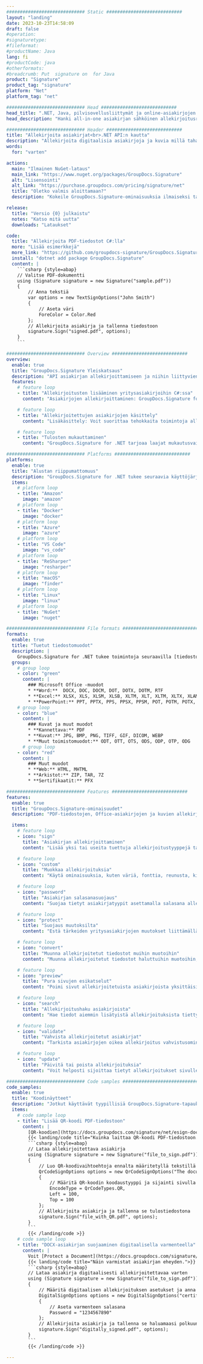 ```yaml
---
############################# Static ############################
layout: "landing"
date: 2023-10-23T14:58:09
draft: false
#operation: 
#signaturetype: 
#fileformat: 
#productName: Java
lang: fi
#productCode: java
#otherformats: 
#breadcrumb: Put  signature on  for Java
product: "Signature"
product_tag: "signature"
platform: "Net"
platform_tag: "net"

############################# Head ############################
head_title: ".NET, Java, pilvisovellusliittymät ja online-asiakirjojen allekirjoitussovellukset"
head_description: "Hanki all-in-one asiakirjan sähköinen allekirjoitusratkaisu .NET-, Java- ja pilvipohjaisille sovelluksille. Allekirjoita yleisiä asiakirjamuotoja verkossa yksinkertaisella vedä ja pudota -ominaisuuden avulla"

############################# Header ############################
title: "Allekirjoita asiakirjat<br>.NET API:n kautta"
description: "Allekirjoita digitaalisia asiakirjoja ja kuvia millä tahansa alustalla käyttämällä ohjelmoijille ja loppukäyttäjille joustavia API- ja sovelluspohjaisia ​​ratkaisujamme."
words:
  for: "varten"

actions:
  main: "Ilmainen NuGet-lataus"
  main_link: "https://www.nuget.org/packages/GroupDocs.Signature"
  alt: "Lisensointi"
  alt_link: "https://purchase.groupdocs.com/pricing/signature/net"
  title: "Oletko valmis aloittamaan?"
  description: "Kokeile GroupDocs.Signature-ominaisuuksia ilmaiseksi tai pyydä lisenssi"

release:
  title: "Versio {0} julkaistu"
  notes: "Katso mitä uutta"
  downloads: "Lataukset"

code:
  title: "Allekirjoita PDF-tiedostot C#:lla"
  more: "Lisää esimerkkejä"
  more_link: "https://github.com/groupdocs-signature/GroupDocs.Signature-for-.NET"
  install: "dotnet add package GroupDocs.Signature"
  content: |
    ```csharp {style=abap}   
    // Valitse PDF-dokumentti
    using (Signature signature = new Signature("sample.pdf"))
    {
        // Anna tekstiä
        var options = new TextSignOptions("John Smith")
        {
            // Aseta väri
            ForeColor = Color.Red
        };
        // Allekirjoita asiakirja ja tallenna tiedostoon
        signature.Sign("signed.pdf", options);
    }
    ```

############################# Overview ############################
overview:
  enable: true
  title: "GroupDocs.Signature Yleiskatsaus"
  description: "API asiakirjan allekirjoittamiseen ja niihin liittyvien toimintojen suorittamiseen .NET-sovelluksissa"
  features:
    # feature loop
    - title: "Allekirjoitusten lisääminen yritysasiakirjoihin C#:ssa"
      content: "Asiakirjojen allekirjoittaminen: GroupDocs.Signature for .NET -sovelluksella voit lisätä PDF- ja Office-asiakirjoihin erilaisia ​​allekirjoituksia, kuten tekstiä, kuvia, viivakoodeja ja digitaalisia varmenteita. Tämän API:n avulla voit allekirjoittaa asiakirjasi lähes kaikilla tietotyypeillä, mukaan lukien piilotetut metatiedot."

    # feature loop
    - title: "Allekirjoitettujen asiakirjojen käsittely"
      content: "Lisäkäsittely: Voit suorittaa tehokkaita toimintoja allekirjoitetuille asiakirjoille GroupDocs.Signaturen avulla. Tämä sisältää olemassa olevien allekirjoitusten etsimisen yritysasiakirjoista ja niiden tarkistamisen tietyillä kriteereillä. Lisäksi voit hakea asiakirjan tietoja ja esikatsella sivuja tämän .NET API:n kautta."

    # feature loop
    - title: "Tulosten mukauttaminen"
      content: "GroupDocs.Signature for .NET tarjoaa laajat mukautusvaihtoehdot. Voit sijoittaa allekirjoitukset tarkasti mihin tahansa asiakirjan sivulle ja säätää niiden ulkoasua useiden asetusten avulla. Lisäksi tämä API tukee käsiteltyjen asiakirjojen tallentamista useissa tuetuissa muodoissa."

############################# Platforms ############################
platforms:
  enable: true
  title: "Alustan riippumattomuus"
  description: "GroupDocs.Signature for .NET tukee seuraavia käyttöjärjestelmiä, kehyksiä ja paketinhallintaohjelmia"
  items:
    # platform loop
    - title: "Amazon"
      image: "amazon"
    # platform loop
    - title: "Docker"
      image: "docker"
    # platform loop
    - title: "Azure"
      image: "azure"
    # platform loop
    - title: "VS Code"
      image: "vs_code"
    # platform loop
    - title: "ReSharper"
      image: "resharper"
    # platform loop
    - title: "macOS"
      image: "finder"
    # platform loop
    - title: "Linux"
      image: "linux"
    # platform loop
    - title: "NuGet"
      image: "nuget"

############################# File formats ############################
formats:
  enable: true
  title: "Tuetut tiedostomuodot"
  description: |
    GroupDocs.Signature for .NET tukee toimintoja seuraavilla [tiedostomuodoilla](https://docs.groupdocs.com/signature/net/supported-document-formats/).
  groups:
    # group loop
    - color: "green"
      content: |
        ### Microsoft Office -muodot
        * **Word:**  DOCX, DOC, DOCM, DOT, DOTX, DOTM, RTF
        * **Excel:** XLSX, XLS, XLSM, XLSB, XLTM, XLT, XLTM, XLTX, XLAM, SXC, SpreadsheetML
        * **PowerPoint:** PPT, PPTX, PPS, PPSX, PPSM, POT, POTM, POTX, PPTM
    # group loop
    - color: "blue"
      content: |
        ### Kuvat ja muut muodot
        * **Kannettava:** PDF
        * **Kuvat:** JPG, BMP, PNG, TIFF, GIF, DICOM, WEBP
        * **Muut toimistomuodot:** ODT, OTT, OTS, ODS, ODP, OTP, ODG
      # group loop
    - color: "red"
      content: |
        ### Muut muodot
        * **Web:** HTML, MHTML
        * **Arkistot:** ZIP, TAR, 7Z
        * **Sertifikaatit:** PFX

############################# Features ############################
features:
  enable: true
  title: "GroupDocs.Signature-ominaisuudet"
  description: "PDF-tiedostojen, Office-asiakirjojen ja kuvien allekirjoittaminen nopeasti ja tarkasti"

  items:
    # feature loop
    - icon: "sign"
      title: "Asiakirjan allekirjoittaminen"
      content: "Lisää yksi tai useita tuettuja allekirjoitustyyppejä tarkasti mihin tahansa määritettyyn paikkaan yritysasiakirjoissa."

    # feature loop
    - icon: "custom"
      title: "Muokkaa allekirjoituksia"
      content: "Käytä ominaisuuksia, kuten väriä, fonttia, reunusta, kiertoa jne., määrittääksesi allekirjoitusten ulkoasun."

    # feature loop
    - icon: "password"
      title: "Asiakirjan salasanasuojaus"
      content: "Suojaa tietyt asiakirjatyypit asettamalla salasana allekirjoituksen jälkeen."

    # feature loop
    - icon: "protect"
      title: "Suojaus muutoksilta"
      content: "Estä tärkeiden yritysasiakirjojen muutokset liittämällä allekirjoituksen digitaalisella varmenteella."

    # feature loop
    - icon: "convert"
      title: "Muunna allekirjoitetut tiedostot muihin muotoihin"
      content: "Muunna allekirjoitetut tiedostot haluttuihin muotoihin, kuten tallenna Word-asiakirja PDF-muodossa."

    # feature loop
    - icon: "preview"
      title: "Pura sivujen esikatselut"
      content: "Poimi sivut allekirjoitetuista asiakirjoista yksittäisinä kuvina tulevaa käsittelyä varten."

    # feature loop
    - icon: "search"
      title: "Allekirjoitushaku asiakirjoista"
      content: "Hae tiedot aiemmin lisätyistä allekirjoituksista tiettyihin asiakirjoihin."

    # feature loop
    - icon: "validate"
      title: "Vahvista allekirjoitetut asiakirjat"
      content: "Tarkista asiakirjojen oikea allekirjoitus vahvistusominaisuuksien avulla."

    # feature loop
    - icon: "update"
      title: "Päivitä tai poista allekirjoituksia"
      content: "Voit helposti sijoittaa tietyt allekirjoitukset sivulle, muokata niiden tekstiä tai poistaa ne ilman ongelmia."

############################# Code samples ############################
code_samples:
  enable: true
  title: "Koodinäytteet"
  description: "Jotkut käyttävät tyypillisiä GroupDocs.Signature-tapauksia .NET-toimintoihin"
  items:
    # code sample loop
    - title: "Lisää QR-koodi PDF-tiedostoon"
      content: |
        [QR-koodien](https://docs.groupdocs.com/signature/net/esign-document-with-qr-code-signature/) lisääminen PDF-dokumenttien tietyille sivuille voi parantaa liiketoimintaprosesseja. Alla on esimerkki QR-koodin lisäämisestä GroupDocs.Signaturen avulla.
        {{< landing/code title="Kuinka laittaa QR-koodi PDF-tiedostoon.">}}
        ```csharp {style=abap}
        // Lataa allekirjoitettava asiakirja
        using (Signature signature = new Signature("file_to_sign.pdf"))
        {
            // Luo QR-koodivaihtoehtoja ennalta määritetyllä tekstillä
            QrCodeSignOptions options = new QrCodeSignOptions("The document is approved by John Smith")
            {
                // Määritä QR-koodin koodaustyyppi ja sijainti sivulla
                EncodeType = QrCodeTypes.QR,
                Left = 100,
                Top = 100
            };
            // Allekirjoita asiakirja ja tallenna se tulostiedostona
            signature.Sign("file_with_QR.pdf", options);
        }
        ```
        {{< /landing/code >}}
    # code sample loop
    - title: "DOCX-asiakirjan suojaaminen digitaalisella varmenteella"
      content: |
        Voit [Protect a Document](https://docs.groupdocs.com/signature/net/esign-document-with-digital-signature/) käyttämällä digitaalisina varmenteina tallennettuja henkilökohtaisia ​​tai yrityksen allekirjoituksia. Tällaisia ​​suojattuja asiakirjoja ei voida muuttaa ilman allekirjoituksen mitätöintiä.
        {{< landing/code title="Näin varmistat asiakirjan eheyden.">}}
        ```csharp {style=abap}   
        // Lataa asiakirja digitaalisesti allekirjoitettavaa varten
        using (Signature signature = new Signature("file_to_sign.pdf"))
        {
            // Määritä digitaalisen allekirjoituksen asetukset ja anna polku varmennetiedostoon
            DigitalSignOptions options = new DigitalSignOptions("certificate.pfx")
            {
                // Aseta varmenteen salasana
                Password = "1234567890"
            };
            // Allekirjoita asiakirja ja tallenna se haluamaasi polkuun
            signature.Sign("digitally_signed.pdf", options);
        }
        ```
        {{< /landing/code >}}

---
```

